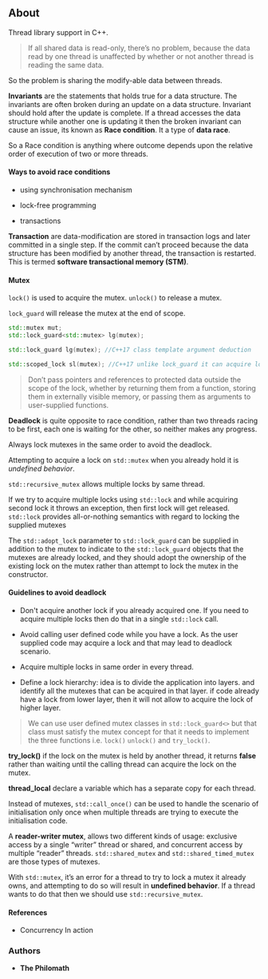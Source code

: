 ## About
Thread library support in C++.

> If all shared data is read-only, there’s no problem, because the data read by one thread is unaffected by whether or not another thread is reading the same data.

So the problem is sharing the modify-able data between threads.

**Invariants** are the statements that holds true for a data structure. The invariants are often broken during an update on a data structure. Invariant should hold after the update is complete. If a thread accesses the data structure while another one is updating it then the broken invariant can cause an issue, its known as **Race condition**. It a type of **data race**.

So a Race condition is anything where outcome depends upon the relative order of execution of two or more threads.

#### Ways to avoid race conditions

* using synchronisation mechanism

* lock-free programming

* transactions

**Transaction** are data-modification are stored in transaction logs and later committed in a single step. If the commit can’t proceed because the data structure has been modified by another thread, the transaction is restarted. This is termed **software transactional memory (STM)**.

#### Mutex

`lock()` is used to acquire the mutex. `unlock()` to release a mutex.

`lock_guard` will release the mutex at the end of scope.
```cpp
std::mutex mut;
std::lock_guard<std::mutex> lg(mutex);

std::lock_guard lg(mutex); //C++17 class template argument deduction

std::scoped_lock sl(mutex); //C++17 unlike lock_guard it can acquire locks on multiple mutexes at once. Its variadic.
```
> Don’t pass pointers and references to protected data outside the scope of the lock, whether by returning them from a function, storing them in externally visible memory, or passing them as arguments to user-supplied functions.

**Deadlock** is quite opposite to race condition, rather than two threads racing to be first, each one is waiting for the other, so neither makes any progress.

Always lock mutexes in the same order to avoid the deadlock.

Attempting to acquire a lock on `std::mutex` when you already hold it is *undefined behavior*.

`std::recursive_mutex` allows multiple locks by same thread.

If we try to acquire multiple locks using `std::lock` and while acquiring second lock it throws an exception, then first lock will get released. `std::lock` provides all-or-nothing semantics with regard to locking the supplied mutexes

The `std::adopt_lock` parameter to `std::lock_guard` can be supplied in addition to the mutex to indicate to the `std::lock_guard` objects that the mutexes are already locked, and they should adopt the ownership of the existing lock on the mutex rather than attempt to lock the mutex in the constructor.

#### Guidelines to avoid deadlock
* Don't acquire another lock if you already acquired one. If you need to acquire multiple locks then do that in a single `std::lock` call.

* Avoid calling user defined code while you have a lock. As the user supplied code may acquire a lock and that may lead to deadlock scenario.

* Acquire multiple locks in same order in every thread.

* Define a lock hierarchy: idea is to divide the application into layers. and identify all the mutexes that can be acquired in that layer. if code already have a lock from lower layer, then it will not allow to acquire the lock of higher layer.

> We can use user defined mutex classes in `std::lock_guard<>` but that class must satisfy the mutex concept for that it needs to implement the three functions i.e. `lock()` `unlock()` and `try_lock()`.

**try_lock()** if the lock on the mutex is held by another thread, it returns **false** rather than waiting until the calling thread can acquire the lock on the mutex.

**thread_local** declare a variable which has a separate copy for each thread.

Instead of mutexes, `std::call_once()` can be used to handle the scenario of initialisation only once when multiple threads are trying to execute the initialisation code.

 A **reader-writer mutex**, allows two different kinds of usage: exclusive access by a single “writer” thread or shared, and concurrent access by multiple “reader” threads. `std::shared_mutex` and `std::shared_timed_mutex` are those types of mutexes.

 With `std::mutex`, it’s an error for a thread to try to lock a mutex it already owns, and attempting to do so will result in **undefined behavior**. If a thread wants to do that then we should use `std::recursive_mutex`.

#### References

* Concurrency In action

### Authors

* **The Philomath**
